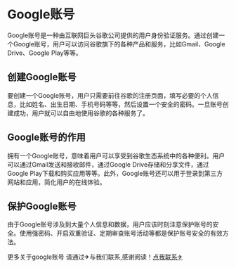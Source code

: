 # Google账号

Google账号是一种由互联网巨头谷歌公司提供的用户身份验证服务。通过创建一个Google账号，用户可以访问谷歌旗下的各种产品和服务，比如Gmail、Google Drive、Google Play等等。

## 创建Google账号

要创建一个Google账号，用户只需要前往谷歌的注册页面，填写必要的个人信息，比如姓名、出生日期、手机号码等等，然后设置一个安全的密码。一旦账号创建成功，用户就可以自由地使用谷歌的各种服务了。

## Google账号的作用

拥有一个Google账号，意味着用户可以享受到谷歌生态系统中的各种便利。用户可以通过Gmail发送和接收邮件，通过Google Drive存储和分享文件，通过Google Play下载和购买应用等等。此外，Google账号还可以用于登录到第三方网站和应用，简化用户的在线体验。

## 保护Google账号

由于Google账号涉及到大量个人信息和数据，用户应该时刻注意保护账号的安全。使用强密码、开启双重验证、定期审查账号活动等都是保护账号安全的有效方法。

更多关于google账号 请通过✈与我们联系,感谢阅读！[点我联系✈](https://go.G208.com)
